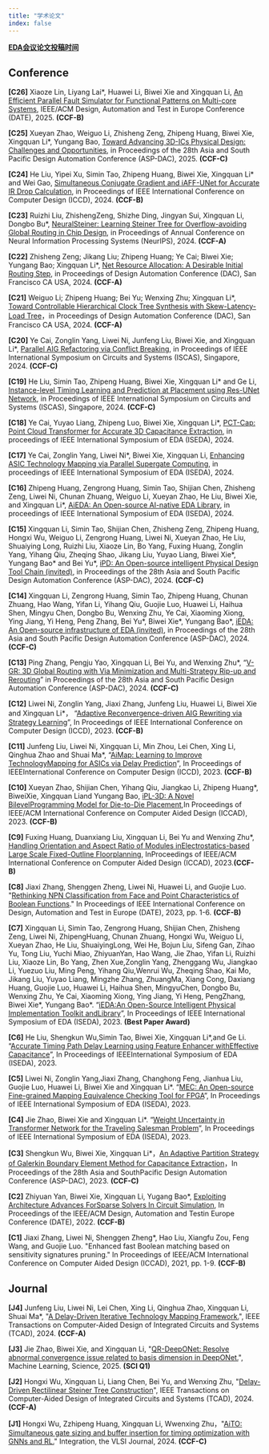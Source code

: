 ```yaml
---
title: "学术论文"
index: false
---
```


[**EDA会议论文投稿时间**](http://eda.laais.cn/)


## **Conference**

**[C26]** Xiaoze Lin, Liyang Lai*, Huawei Li, Biwei Xie and Xingquan Li,  [An Efficient Parallel Fault Simulator for Functional Patterns on Multi-core Systems](/res/papers/25-DATE_FS.pdf), IEEE/ACM Design, Automation and Test in Europe Conference (DATE), 2025. **(CCF-B)**


**[C25]**  Xueyan Zhao, Weiguo Li, Zhisheng Zeng, Zhipeng Huang, Biwei Xie, Xingquan Li*, Yungang Bao, [Toward Advancing 3D-ICs Physical Design: Challenges and Opportunities](/res/papers/25-ASPDAC_3D-PD.pdf), in Proceedings of the 28th Asia and South Pacific Design Automation Conference (ASP-DAC), 2025. **(CCF-C)**

**[C24]** He Liu, Yipei Xu, Simin Tao, Zhipeng Huang, Biwei Xie, Xingquan Li* and Wei Gao, [Simultaneous Conjugate Gradient and iAFF-UNet for Accurate IR Drop Calculation](/res/papers/24-ICCD_IRdrop.pdf), in Proceedings of IEEE International Conference on Computer Design (ICCD), 2024. **(CCF-B)**

**[C23]** Ruizhi Liu, ZhishengZeng, Shizhe Ding, Jingyan Sui, Xingquan Li, Dongbo Bu*, [NeuralSteiner: Learning Steiner Tree for Overflow-avoiding Global Routing in Chip Design](https://openreview.net/pdf?id=oEKFPSOWpp), in Proceedings of Annual Conference on Neural Information Processing Systems (NeurIPS), 2024. **(CCF-A)**

**[C22]** Zhisheng Zeng; Jikang Liu; Zhipeng Huang; Ye Cai; Biwei Xie; Yungang Bao; Xingquan Li*, [Net Resource Allocation: A Desirable Initial Routing Step](https://dl.acm.org/doi/abs/10.1145/3649329.3658463), in Proceedings of Design Automation Conference (DAC), San Francisco CA USA, 2024. **(CCF-A)**
   
**[C21]** Weiguo Li; Zhipeng Huang; Bei Yu; Wenxing Zhu; Xingquan Li*, [Toward Controllable Hierarchical Clock Tree Synthesis with Skew-Latency-Load Tree](https://dl.acm.org/doi/abs/10.1145/3649329.3658243)，in Proceedings of Design Automation Conference (DAC), San Francisco CA USA, 2024. **(CCF-A)**

**[C20]** Ye Cai, Zonglin Yang, Liwei Ni, Junfeng Liu, Biwei Xie, and Xingquan Li*, [Parallel AIG Refactoring via Conflict Breaking](https://arxiv.org/abs/2404.13617), in Proceedings of IEEE International Symposium on Circuits and Systems (ISCAS), Singapore, 2024. **(CCF-C)**

**[C19]** He Liu, Simin Tao, Zhipeng Huang, Biwei Xie, Xingquan Li* and Ge Li, [Instance-level Timing Learning and Prediction at Placement using Res-UNet Network](https://ieeexplore.ieee.org/abstract/document/10557949), in Proceedings of IEEE International Symposium on Circuits and Systems (ISCAS), Singapore, 2024. **(CCF-C)**

**[C18]** Ye Cai, Yuyao Liang, Zhipeng Luo, Biwei Xie, Xingquan Li*, [PCT-Cap: Point Cloud Transformer for Accurate 3D Capacitance Extraction](https://ieeexplore.ieee.org/abstract/document/10617673), in proceedings of IEEE International Symposium of EDA (ISEDA), 2024.

**[C17]** Ye Cai, Zonglin Yang, Liwei Ni*, Biwei Xie, Xingquan Li, [Enhancing ASIC Technology Mapping via Parallel Supergate Computing](https://arxiv.org/abs/2404.13614), in proceedings of IEEE International Symposium of EDA (ISEDA), 2024.

**[C16]** Zhipeng Huang, Zengrong Huang, Simin Tao, Shijian Chen, Zhisheng Zeng, Liwei Ni, Chunan Zhuang, Weiguo Li, Xueyan Zhao, He Liu, Biwei Xie, and Xingquan Li*, [AiEDA: An Open-source AI-native EDA Library](https://ieeexplore.ieee.org/abstract/document/10617562), in proceedings of IEEE International Symposium of EDA (ISEDA), 2024.

**[C15]** Xingquan Li, Simin Tao, Shijian Chen, Zhisheng Zeng, Zhipeng Huang, Hongxi Wu, Weiguo Li, Zengrong Huang, Liwei Ni, Xueyan Zhao, He Liu, Shuaiying Long, Ruizhi Liu, Xiaoze Lin, Bo Yang, Fuxing Huang, Zonglin Yang, Yihang Qiu, Zheqing Shao, Jikang Liu, Yuyao Liang, Biwei Xie*, Yungang Bao* and Bei Yu*, [iPD: An Open-source intelligent Physical Design Tool Chain (invited)](https://ieeexplore.ieee.org/abstract/document/10473932), in Proceedings of the 28th Asia and South Pacific Design Automation Conference (ASP-DAC), 2024. **(CCF-C)**

**[C14]** Xingquan Li, Zengrong Huang, Simin Tao, Zhipeng Huang, Chunan Zhuang, Hao Wang, Yifan Li, Yihang Qiu, Guojie Luo, Huawei Li, Haihua Shen, Mingyu Chen, Dongbo Bu, Wenxing Zhu, Ye Cai, Xiaoming Xiong, Ying Jiang, Yi Heng, Peng Zhang, Bei Yu*, Biwei Xie*, Yungang Bao*, [iEDA: An Open-source infrastructure of EDA (invited)]((https://ieeexplore.ieee.org/abstract/document/10473983)), in Proceedings of the 28th Asia and South Pacific Design Automation Conference (ASP-DAC), 2024. **(CCF-C)**

**[C13]** Ping Zhang, Pengju Yao, Xingquan Li, Bei Yu, and Wenxing Zhu*, “[V-GR: 3D Global Routing with Via Minimization and Multi-Strategy Rip-up and Rerouting](https://ieeexplore.ieee.org/abstract/document/10473939)” in Proceedings of the 28th Asia and South Pacific Design Automation Conference (ASP-DAC), 2024. **(CCF-C)**

**[C12]** Liwei Ni, Zonglin Yang, Jiaxi Zhang, Junfeng Liu, Huawei Li, Biwei Xie and Xingquan Li*， “[Adaptive Reconvergence-driven AIG Rewriting via Strategy Learning](https://ieeexplore.ieee.org/abstract/document/10361005)”, In Proceedings of IEEE International Conference on Computer Design (ICCD), 2023. **(CCF-B)**

**[C11]** Junfeng Liu, Liwei Ni, Xingquan Li, Min Zhou, Lei Chen, Xing Li, Qinghua Zhao and Shuai Ma*, “[AiMap: Learning to Improve TechnologyMapping for ASICs via Delay Prediction](https://ieeexplore.ieee.org/abstract/document/10360954)”, In Proceedings of IEEEInternational Conference on Computer Design (ICCD), 2023. **(CCF-B)**

**[C10]** Xueyan Zhao, Shijian Chen, Yihang Qiu, Jiangkao Li, Zhipeng Huang*, BiweiXie, Xingquan Liand Yungang Bao, [iPL-3D: A Novel BilevelProgramming Model for Die-to-Die Placement](https://ieeexplore.ieee.org/abstract/document/10323811),In Proceedings of IEEE/ACM International Conference on Computer Aided Design (ICCAD), 2023. **(CCF-B)**

**[C9]** Fuxing Huang, Duanxiang Liu, Xingquan Li, Bei Yu and Wenxing Zhu*, [Handling Orientation and Aspect Ratio of Modules inElectrostatics-based Large Scale Fixed-Outline Floorplanning](https://ieeexplore.ieee.org/abstract/document/10323841), InProceedings of IEEE/ACM International Conference on Computer Aided Design (ICCAD), 2023.**(CCF-B)**

**[C8]** Jiaxi Zhang, Shenggen Zheng, Liwei Ni, Huawei Li, and Guojie Luo. "[Rethinking NPN Classification from Face and Point Characteristics of Boolean Functions](https://ieeexplore.ieee.org/document/10136889)." In Proceedings of IEEE International Conference on Design, Automation and Test in Europe (DATE), 2023, pp. 1-6. **(CCF-B)**

**[C7]** Xingquan Li, Simin Tao, Zengrong Huang, Shijian Chen, Zhisheng Zeng, Liwei Ni, ZhipengHuang, Chunan Zhuang, Hongxi Wu, Weiguo Li, Xueyan Zhao, He Liu, ShuaiyingLong, Wei He, Bojun Liu, Sifeng Gan, Zihao Yu, Tong Liu, Yuchi Miao, ZhiyuanYan, Hao Wang, Jie Zhao, Yifan Li, Ruizhi Liu, Xiaoze Lin, Bo Yang, Zhen Xue,Zonglin Yang, Zhenggang Wu, Jiangkao Li, Yuezuo Liu, Ming Peng, Yihang Qiu,Wenrui Wu, Zheqing Shao, Kai Mo, Jikang Liu, Yuyao Liang, Mingzhe Zhang, ZhuangMa, Xiang Cong, Daxiang Huang, Guojie Luo, Huawei Li, Haihua Shen, MingyuChen, Dongbo Bu, Wenxing Zhu, Ye Cai, Xiaoming Xiong, Ying Jiang, Yi Heng, PengZhang, Biwei Xie*, Yungang Bao*. “[iEDA:An Open-Source Intelligent Physical Implementation Toolkit andLibrary](https://arxiv.org/abs/2308.01857)”, In Proceedings of IEEE International Symposium of EDA (ISEDA), 2023. **(Best Paper Award)**

**[C6]** He Liu, Shengkun Wu,Simin Tao, Biwei Xie, Xingquan Li*,and Ge Li. “[Accurate Timing Path Delay Learning using Feature Enhancer withEffective Capacitance](https://ieeexplore.ieee.org/abstract/document/10218429)”, In Proceedings of IEEEInternational Symposium of EDA (ISEDA), 2023.

**[C5]** Liwei Ni, Zonglin Yang,Jiaxi Zhang, Changhong Feng, Jianhua Liu, Guojie Luo, Huawei Li, Biwei Xie and Xingquan Li*. “[MEC: An Open-source Fine-grained Mapping Equivalence Checking Tool for FPGA](https://ieeexplore.ieee.org/abstract/document/10218412)”, In Proceedings of IEEE International Symposium of EDA (ISEDA), 2023.

**[C4]** Jie Zhao, Biwei Xie and Xingquan Li*. “[Weight Uncertainty in Transformer Network for the Traveling Salesman Problem](https://ieeexplore.ieee.org/abstract/document/10218491)”, In Proceedings of IEEE International Symposium of EDA (ISEDA), 2023.

**[C3]** Shengkun Wu, Biwei Xie, Xingquan Li*，[An Adaptive Partition Strategy of Galerkin Boundary Element Method for Capacitance Extraction](https://dl.acm.org/doi/abs/10.1145/3566097.3567903)，In Proceedings of the 28th Asia and SouthPacific Design Automation Conference (ASP-DAC), 2023. **(CCF-C)**

**[C2]** Zhiyuan Yan, Biwei Xie, Xingquan Li, Yugang Bao*, [Exploiting Architecture Advances ForSparse Solvers In Circuit Simulation](https://ieeexplore.ieee.org/abstract/document/9774499), In Proceedings of the IEEE/ACM Design, Automation and Testin Europe Conference (DATE), 2022. **(CCF-B)**

**[C1]** Jiaxi Zhang, Liwei Ni, Shenggen Zheng*, Hao Liu, Xiangfu Zou, Feng Wang, and Guojie Luo. "Enhanced fast Boolean matching based on sensitivity signatures pruning." In Proceedings of IEEE/ACM International Conference on Computer Aided Design (ICCAD), 2021, pp. 1-9. **(CCF-B)**

## **Journal**
**[J4]** Junfeng Liu, Liwei Ni, Lei Chen, Xing Li, Qinghua Zhao, Xingquan Li, Shuai Ma*, "[A Delay-Driven Iterative Technology Mapping Framework.](https://ieeexplore.ieee.org/abstract/document/10818751/)", IEEE Transactions on Computer-Aided Design of Integrated Circuits and Systems (TCAD), 2024. **(CCF-A)**

**[J3]** Jie Zhao, Biwei Xie, and Xingquan Li, "[QR-DeepONet: Resolve abnormal convergence issue related to basis dimension in DeepONet.](https://iopscience.iop.org/article/10.1088/2632-2153/ada0a5)", Machine Learning, Science, 2025. **(SCI Q1)**

**[J2]** Hongxi Wu, Xingquan Li, Liang Chen, Bei Yu, and Wenxing Zhu, "[Delay-Driven Rectilinear Steiner Tree Construction](https://ieeexplore.ieee.org/document/10756606)", IEEE Transactions on Computer-Aided Design of Integrated Circuits and Systems (TCAD), 2024. **(CCF-A)**


**[J1]** Hongxi Wu, Zzhipeng Huang, Xingquan Li, Wwenxing Zhu，"[AiTO: Simultaneous gate sizing and buffer insertion for timing optimization with GNNs and RL.](https://www.sciencedirect.com/science/article/abs/pii/S0167926024000750)" Integration, the VLSI Journal, 2024. **(CCF-C)**